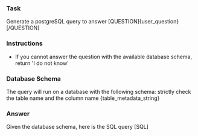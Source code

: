 ### Task
Generate a postgreSQL query to answer [QUESTION]{user_question}[/QUESTION]

### Instructions
- If you cannot answer the question with the available database schema, return 'I do not know'

### Database Schema
The query will run on a database with the following schema:
strictly check the table name and the column name
{table_metadata_string}

### Answer
Given the database schema, here is the SQL query
[SQL]
